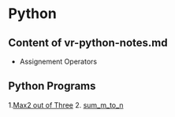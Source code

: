 # Python

## Content of vr-python-notes.md
- Assignement Operators


## Python Programs
1.[Max2 out of Three](Programs/max_2_out_of_2.py) 
2. [sum_m_to_n](Programs/sum_m_to_n.py)